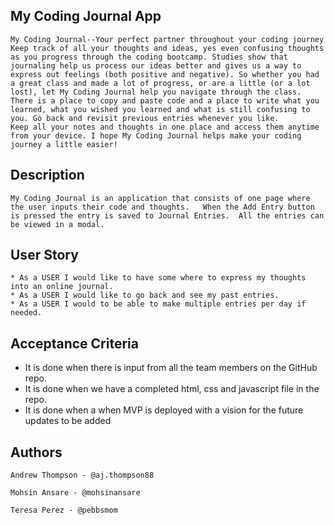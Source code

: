 ## My Coding Journal App

    My Coding Journal--Your perfect partner throughout your coding journey
    Keep track of all your thoughts and ideas, yes even confusing thoughts as you progress through the coding bootcamp. Studies show that journaling help us process our ideas better and gives us a way to express out feelings (both positive and negative). So whether you had a great class and made a lot of progress, or are a little (or a lot lost), let My Coding Journal help you navigate through the class. There is a place to copy and paste code and a place to write what you learned, what you wished you learned and what is still confusing to you. Go back and revisit previous entries whenever you like.
    Keep all your notes and thoughts in one place and access them anytime from your device. I hope My Coding Journal helps make your coding journey a little easier!

## Description
	My Coding Journal is an application that consists of one page where the user inputs their code and thoughts.   When the Add Entry button is pressed the entry is saved to Journal Entries.  All the entries can be viewed in a modal.
   


## User Story

	* As a USER I would like to have some where to express my thoughts into an online journal.
	* As a USER I would like to go back and see my past entries.
	* As a USER I would to be able to make multiple entries per day if needed. 

## Acceptance Criteria

  * It is done when there is input from all the team members on the GitHub repo.
  * It is done when we have a completed html, css and javascript file in the repo.
  * It is done when a when MVP is deployed with a vision for the future updates to be added

## Authors

	Andrew Thompson - @aj.thompson88

	Mohsin Ansare - @mohsinansare

	Teresa Perez - @pebbsmom